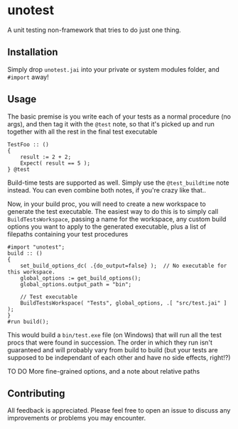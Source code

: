 # unotest

A unit testing non-framework that tries to do just one thing.

## Installation

Simply drop `unotest.jai` into your private or system modules folder, and `#import` away!

## Usage

The basic premise is you write each of your tests as a normal procedure (no args), and then tag it with the `@test` note, so that it's picked up and run together with all the rest in the final test executable
```jai
TestFoo :: ()
{
    result := 2 + 2;
    Expect( result == 5 );
} @test
```

Build-time tests are supported as well. Simply use the `@test_buildtime` note instead. You can even combine both notes, if you're crazy like that..

Now, in your build proc, you will need to create a new workspace to generate the test executable. The easiest way to do this is to simply call `BuildTestsWorkspace`, passing a name for the workspace, any custom build options you want to apply to the generated executable, plus a list of filepaths containing your test procedures
```jai
#import "unotest";
build :: ()
{
    set_build_options_dc( .{do_output=false} );  // No executable for this workspace.
    global_options := get_build_options();
    global_options.output_path = "bin";

    // Test executable
    BuildTestsWorkspace( "Tests", global_options, .[ "src/test.jai" ] );
}
#run build();
```
This would build a `bin/test.exe` file (on Windows) that will run all the test procs that were found in succession. The order in which they run isn't guaranteed and will probably vary from build to build (but your tests are supposed to be independant of each other and have no side effects, right!?)


TO DO More fine-grained options, and a note about relative paths

## Contributing

All feedback is appreciated. Please feel free to open an issue to discuss any improvements or problems you may encounter.
